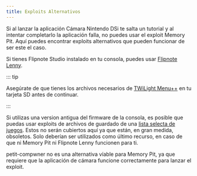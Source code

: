 ```yaml
---
title: Exploits Alternativos
---
```


Si al lanzar la aplicación Cámara Nintendo DSi te salta un tutorial y al intentar completarlo la aplicación falla, no puedes usar el exploit Memory Pit. Aquí puedes encontrar exploits alternativos que pueden funcionar de ser este el caso.

Si tienes Flipnote Studio instalado en tu consola, puedes usar [Flipnote Lenny](launching-the-flipnote-exploit.html).

::: tip

Asegúrate de que tienes los archivos necesarios de [TWiLight Menu++](get-started.html#section-i-prep-work) en tu tarjeta SD antes de continuar.

:::

Si utilizas una version antigua del firmware de la consola, es posible que puedas usar exploits de archivos de guardado de una [lista selecta de juegos](https://dsibrew.org/wiki/DSi_exploits#DSiWare(True_DSi-Mode)_Exploits). Estos no serán cubiertos aquí ya que están, en gran medida, obsoletos. Solo deberían ser utilizados como último recurso, en caso de que ni Memory Pit ni Flipnote Lenny funcionen para ti.

petit-compwner no es una alternativa víable para Memory Pit, ya que requiere que la aplicación de cámara funcione correctamente para lanzar el exploit.
